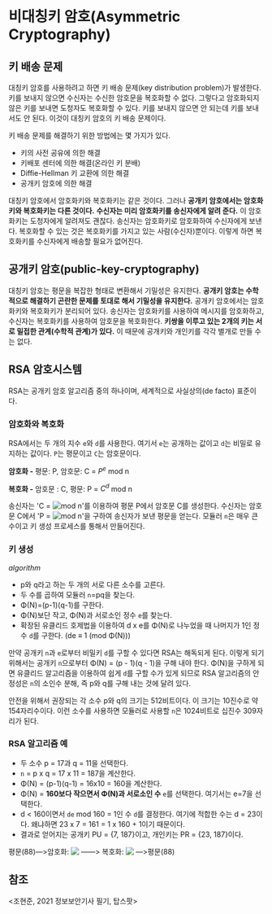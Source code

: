 # 비대칭키 암호(Asymmetric Cryptography)

## 키 배송 문제

대칭키 암호를 사용하려고 하면 키 배송 문제(key distribution problem)가 발생한다. 키를 보내지 않으면 수신자는 수신한 암호문을 복호화할 수 없다. 그렇다고 암호화되지 않은 키를 보내면 도청자도 복호화할 수 있다. 키를 보내지 않으면 안 되는데 키를 보내서도 안 된다. 이것이 대칭키 암호의 키 배송 문제이다.

키 배송 문제를 해결하기 위한 방법에는 몇 가지가 있다.

- 키의 사전 공유에 의한 해결
- 키배포 센터에 의한 해결(온라인 키 분배)
- Diffie-Hellman 키 교환에 의한 해결
- 공개키 암호에 의한 해결

대칭키 암호에서 암호화키와 복호화키는 같은 것이다. 그러나 **공개키 암호에서는 암호화키와 복호화키는 다른 것이다.** **수신자는 미리 암호화키를 송신자에게 알려 준다.** 이 암호화키는 도청자에게 알려져도 괜찮다. 송신자는 암호화키로 암호화하여 수신자에게 보낸다. 복호화할 수 있는 것은 복호화키를 가지고 있는 사람(수신자)뿐이다. 이렇게 하면 복호화키를 수신자에게 배송할 필요가 없어진다.

## 공개키 암호(public-key-cryptography)

대칭키 암호는 평문을 복잡한 형태로 변환해서 기밀성은 유지한다. **공개키 암호는 수학적으로 해결하기 곤란한 문제를 토대로 해서 기밀성을 유지한다.** 공개키 암호에서는 암호화키와 복호화키가 분리되어 있다. 송신자는 암호화키를 사용하여 메시지를 암호화하고, 수신자는 복호화키를 사용하여 암호문을 복호화한다. **키쌍을 이루고 있는 2개의 키는 서로 밀접한 관계(수학적 관계)가 있다.** 이 때문에 공개키와 개인키를 각각 별개로 만들 수는 없다.

## RSA 암호시스템

RSA는 공개키 암호 알고리즘 중의 하나이며, 세계적으로 사실상의(de facto) 표준이다.

### 암호화와 복호화

RSA에서는 두 개의 지수 `e`와 `d`를 사용한다. 여기서 `e`는 공개하는 값이고 `d`는 비밀로 유지하는 값이다. `P`는 평문이고 `C`는 암호문이다.

**암호화 -** 평문: P, 암호문: C =  $P^e$ mod n

**복호화 -** 암호문 : C, 평문: P = $C^d$ mod n

송신자는 'C =<!-- $P^e$ --> <img style="transform: translateY(0.1em); background: white;" src="https://render.githubusercontent.com/render/math?math=P%5Ee">mod n'를 이용하여 평문 P에서 암호문 C를 생성한다. 수신자는 암호문 C에서 'P =<!-- $C^d$ --> <img style="transform: translateY(0.1em); background: white;" src="https://render.githubusercontent.com/render/math?math=C%5Ed">mod n'을 구하여 송신자가 보낸 평문을 얻는다. 모듈러 `n`은 매우 큰 수이고 키 생성 프로세스를 통해서 만들어진다.

### 키 생성

*algorithm*

- p와 q라고 하는 두 개의 서로 다른 소수를 고른다.
- 두 수를 곱하여 모듈러 `n`=pq을 찾는다.
- Φ(N)=(p-1)(q-1)를 구한다.
- Φ(N)보단 작고, Φ(N)과 서로소인 정수 `e`를 찾는다.
- 확장된 유클리드 호제법을 이용하여 d x e를 Φ(N)로 나누었을 때 나머지가 1인 정수 `d`를 구한다. (de ≡ 1 (mod Φ(N)))

만약 공개키 `n`과 `e`로부터 비밀키 `d`를 구할 수 있다면 RSA는 해독되게 된다. 이렇게 되기 위해서는 공개키 `n`으로부터 Φ(N) = (p - 1)(q - 1)을 구해 내야 한다. Φ(N)을 구하게 되면 유클리드 알고리즘을 이용하여 쉽게 `d`를 구할 수가 있게 되므로 RSA 알고리즘의 안정성은 `n`의 소인수 분해, 즉 p와 q를 구해 내는 것에 달려 있다.

안전을 위해서 권장되는 각 소수 p와 q의 크기는 512비트이다. 이 크기는 10진수로 약 154자리수이다. 이런 소수를 사용하면 모듈러로 사용할 `n`은 1024비트로 십진수 309자리가 된다.

### RSA 알고리즘 예

- 두 소수 p = 17과 q = 11을 선택한다.
- `n` = p x q = 17 x 11 = 187을 계산한다.
- Φ(N) = (p-1)(q-1) = 16x10 = 160을 계산한다.
- Φ(N) = **160보다 작으면서 Φ(N)과 서로소인 수** `e`를 선택한다. 여기서는 e=7을 선택한다.
- d < 160이면서 `de` mod 160 = 1인 수 `d`를 결정한다. 여기에 적합한 수는 d = 23이다. 왜냐하면 23 x 7 = 161 = 1 x 160 + 1이기 때문이다.
- 결과로 얻어지는 공개키 PU = {7, 187}이고, 개인키는 PR = {23, 187}이다.

평문(88)—>암호화: <!-- $88^7mod187=11$ --> <img style="transform: translateY(0.1em); background: white;" src="https://render.githubusercontent.com/render/math?math=88%5E7mod187%3D11"> ——> 복호화: <!-- $11^{23}mod187=88$ --> <img style="transform: translateY(0.1em); background: white;" src="https://render.githubusercontent.com/render/math?math=11%5E%7B23%7Dmod187%3D88"> —>평문(88)

## 참조

<조현준, 2021 정보보안기사 필기, 탑스팟>
